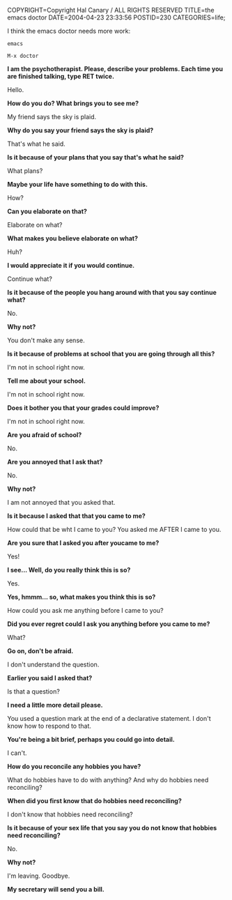COPYRIGHT=Copyright Hal Canary / ALL RIGHTS RESERVED
TITLE=the emacs doctor
DATE=2004-04-23 23:33:56
POSTID=230
CATEGORIES=life;

I think the emacs doctor needs more work:

`emacs`

`M-x doctor`

**I am the psychotherapist. Please, describe your problems. Each time you are finished talking, type RET twice.**

Hello.

**How do you do? What brings you to see me?**

My friend says the sky is plaid.

**Why do you say your friend says the sky is plaid?**

That's what he said.

**Is it because of your plans that you say that's what he said?**

What plans?  
  
**Maybe your life have something to do with this.**

How?

**Can you elaborate on that?**

Elaborate on what?

**What makes you believe elaborate on what?**

Huh?

**I would appreciate it if you would continue.**

Continue what?

**Is it because of the people you hang around with that you say continue what?**

No.

**Why not?**

You don't make any sense.

**Is it because of problems at school that you are going through all this?**

I'm not in school right now.

**Tell me about your school.**

I'm not in school right now.

**Does it bother you that your grades could improve?**

I'm not in school right now.

**Are you afraid of school?**

No.

**Are you annoyed that I ask that?**

No.

**Why not?**

I am not annoyed that you asked that.

**Is it because I asked that that you came to me?**

How could that be wht I came to you? You asked me AFTER I came to you.

**Are you sure that I asked you after youcame to me?**

Yes!

**I see... Well, do you really think this is so?**

Yes.

**Yes, hmmm... so, what makes you think this is so?**

How could you ask me anything before I came to you?

**Did you ever regret could I ask you anything before you came to me?**

What?

**Go on, don't be afraid.**

I don't understand the question.

**Earlier you said I asked that?**

Is that a question?

**I need a little more detail please.**

You used a question mark at the end of a declarative statement. I don't know how to respond to that.

**You're being a bit brief, perhaps you could go into detail.**

I can't.

**How do you reconcile any hobbies you have?**

What do hobbies have to do with anything? And why do hobbies need reconciling?

**When did you first know that do hobbies need reconciling?**

I don't know that hobbies need reconciling?

**Is it because of your sex life that you say you do not know that hobbies need reconciling?**

No.

**Why not?**

I'm leaving. Goodbye.

**My secretary will send you a bill.**
